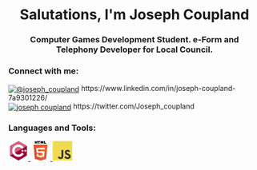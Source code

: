 <h1 align="center">Salutations, I'm Joseph Coupland</h1>
<h3 align="center">Computer Games Development Student. e-Form and Telephony Developer for Local Council.</h3>



<h3 align="left">Connect with me:</h3>
<p align="left">
<a href="https://twitter.com/@joseph_coupland" target="blank"><img align="center" src="https://raw.githubusercontent.com/rahuldkjain/github-profile-readme-generator/master/src/images/icons/Social/twitter.svg" alt="@joseph_coupland" height="30" width="40" /></a> https://www.linkedin.com/in/joseph-coupland-7a9301226/ <br/>
<a href="https://linkedin.com/in/joseph coupland" target="blank"><img align="center" src="https://raw.githubusercontent.com/rahuldkjain/github-profile-readme-generator/master/src/images/icons/Social/linked-in-alt.svg" alt="joseph coupland" height="30" width="40" /></a> https://twitter.com/Joseph_coupland </p>

<h3 align="left">Languages and Tools:</h3>
<p align="left"> <a href="https://www.w3schools.com/cpp/" target="_blank" rel="noreferrer"> <img src="https://raw.githubusercontent.com/devicons/devicon/master/icons/cplusplus/cplusplus-original.svg" alt="cplusplus" width="40" height="40"/> </a> <a href="https://www.w3.org/html/" target="_blank" rel="noreferrer"> <img src="https://raw.githubusercontent.com/devicons/devicon/master/icons/html5/html5-original-wordmark.svg" alt="html5" width="40" height="40"/> </a> <a href="https://developer.mozilla.org/en-US/docs/Web/JavaScript" target="_blank" rel="noreferrer"> <img src="https://raw.githubusercontent.com/devicons/devicon/master/icons/javascript/javascript-original.svg" alt="javascript" width="40" height="40"/> </a> </p>
